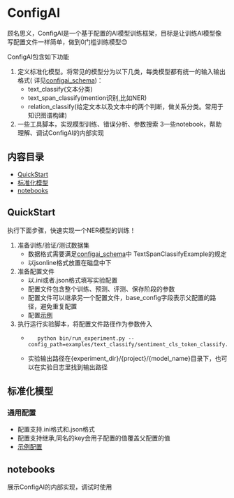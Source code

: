 # ConfigAI

顾名思义，ConfigAI是一个基于配置的AI模型训练框架，目标是让训练AI模型像写配置文件一样简单，做到0门槛训练模型😊

ConfigAI包含如下功能

1. 定义标准化模型。将常见的模型分为以下几类，每类模型都有统一的输入输出格式(
   详见[configai_schema](https://github.com/jerrychen1990/ConfigAI/blob/main/config_ai/schema.py))：
    - text_classify(文本分类)
    - text_span_classify(mention识别,比如NER)
    - relation_classify(给定文本以及文本中的两个判断，做关系分类。常用于知识图谱构建)
2. 一些工具脚本，实现模型训练、错误分析、参数搜索 3一些notebook，帮助理解、调试ConfigAI的内部实现

## 内容目录

- [QuickStart](##QuickStart)
- [标准化模型](##标准化模型)
- [notebooks](##notebooks)

## QuickStart

执行下面步骤，快速实现一个NER模型的训练！

1. 准备训练/验证/测试数据集
    - 数据格式需要满足[configai_schema](https://github.com/jerrychen1990/ConfigAI/blob/main/config_ai/schema.py)中 TextSpanClassifyExample的规定
    - 以jsonline格式放置在磁盘中下
2. 准备配置文件
    - 以.ini或者.json格式填写实验配置
    - 配置文件包含整个训练、预测、评测、保存阶段的参数
    - 配置文件可以继承另一个配置文件，base_config字段表示父配置的路径，避免重复配置
    - 配置[示例](examples/text_span_classify/ner_seq_labeling.ini)
3. 执行运行实验脚本，将配置文件路径作为参数传入
    - ```shell
         python bin/run_experiment.py --config_path=examples/text_classify/sentiment_cls_token_classify.ini
      ```
    - 实验输出路径在{experiment_dir}/{project}/{model_name}目录下，也可以在实验日志里找到输出路径
## 标准化模型
### 通用配置
- 配置支持.ini格式和.json格式
- 配置支持继承,同名的key会用子配置的值覆盖父配置的值
- [示例配置](examples/base_config_bak.ini)

## notebooks
展示ConfigAI的内部实现，调试时使用
